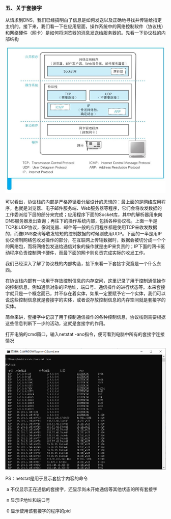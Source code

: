 ### 五、关于套接字

从请求到DNS，我们已经搞明白了信息是如何发送以及正确地寻找并传输给指定主机的。接下来，我们看一下在应用层面，操作系统中的网络控制软件（协议栈）和网络硬件（网卡）是如何将浏览器的消息发送给服务器的。先看一下协议栈的内部结构

![image-20201116170610907](../img/套接字--网络是怎样连接的笔记三/协议栈的内部结构.png)

可以看出，协议栈的内部是严格遵循着分层设计的思想的：最上面的是网络应用程序，也就是浏览器、电子邮件服务端、Web服务器等程序，它们会将收发数据的工作委派给下层的部分来完成；应用程序下面的Socket库，其中的解析器用来向DNS服务器发出查询；再往下的操作系统内部，包括各种协议栈。上面一半是TCP和UDP协议，像浏览器、邮件等一般的应用程序都是使用TCP来收发数据的，而像DNS查询等收发较短的控制数据的时候则使用UDP。下面的一半是用IP协议控制网络包收发操作的部分，在互联网上传输数据时，数据会被切分成一个个的网络包，而将网络包发送给通信对象的操作就是由IP来负责的；IP下面的网卡驱动程序负责控制网卡硬件，而最下面的网卡则负责完成实际的收发工作。

我们已经深入了解了协议栈的内部构造，接下来看一下套接字究竟是一个什么东西。

在协议栈内部有一块用于存放控制信息的内存空间，这里记录了用于控制通信操作的控制信息，例如通信对象的IP地址，端口号、通信操作的进行状态等。本来套接字就只是一个概念而已，并不存在着实体，如果一定要赋予它一个实体，我们可以说这些控制信息就是套接字的实体，或者说存放控制信息的内存空间就是套接字的实体。

简单来讲，套接字中记录了用于控制通信操作的各种控制信息，协议栈则需要根据这些信息判断下一步的活动，这就是套接字的作用。

打开电脑的cmd窗口，输入netstat -ano指令，便可看到电脑中所有的套接字连接情况

![image-20201116190451147](../img/套接字--网络是怎样连接的笔记三/查看套接字.png)

PS：netstat是用于显示套接字内容的命令

​		a  不仅显示正在通信的套接字，还显示尚未开始通信等其他状态的所有套接字

​		n  显示IP地址和端口号

​		0  显示使用该套接字的程序的pid